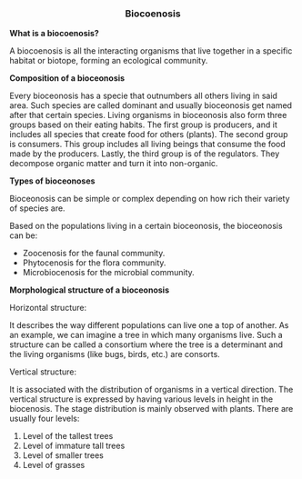 <div align="center">
  <h3>Biocoenosis</h3>
</div>

**What is a biocoenosis?** 

A biocoenosis is all the interacting organisms that live together in a specific habitat or biotope, forming an ecological community.

**Composition of a bioceonosis**

Every bioceonosis has a specie that outnumbers all others living in said area. Such species are called dominant and usually bioceonosis get named after that certain species. Living organisms in bioceonosis also form three groups based on their eating habits. The first group is producers, and it includes all species that create food for others (plants). The second group is consumers. This group includes all living beings that consume the food made by the producers. Lastly, the third group is of the regulators. They decompose organic matter and turn it into non-organic.

**Types of bioceonoses**

Bioceonosis can be simple or complex depending on how rich their variety of species are.

Based on the populations living in a certain bioceonosis, the bioceonosis can be:

- Zoocenosis for the faunal community.
- Phytocenosis for the flora community.
- Microbiocenosis for the microbial community.

**Morphological structure of a bioceonosis**

Horizontal structure:

It describes the way different populations can live one a top of another. As an example, we can imagine a tree in which many organisms live. Such a structure can be called a consortium where the tree is a determinant and the living organisms (like bugs, birds, etc.) are consorts.

Vertical structure:

It is associated with the distribution of organisms in a vertical direction. The vertical structure is expressed by having various levels in height in the biocenosis. The stage distribution is mainly observed with plants. There are usually four levels:

1. Level of the tallest trees
1. Level of immature tall trees
1. Level of smaller trees
1. Level of grasses
